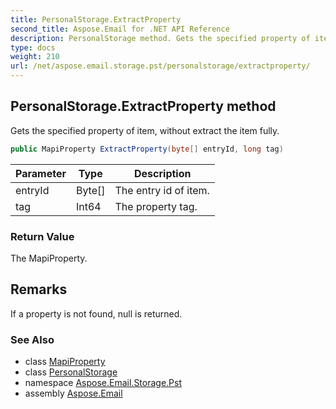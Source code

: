 ```yaml
---
title: PersonalStorage.ExtractProperty
second_title: Aspose.Email for .NET API Reference
description: PersonalStorage method. Gets the specified property of item without extract the item fully
type: docs
weight: 210
url: /net/aspose.email.storage.pst/personalstorage/extractproperty/
---
```

## PersonalStorage.ExtractProperty method

Gets the specified property of item, without extract the item fully.

```csharp
public MapiProperty ExtractProperty(byte[] entryId, long tag)
```

| Parameter | Type | Description |
| --- | --- | --- |
| entryId | Byte[] | The entry id of item. |
| tag | Int64 | The property tag. |

### Return Value

The MapiProperty.

## Remarks

If a property is not found, null is returned.

### See Also

* class [MapiProperty](../../../aspose.email.mapi/mapiproperty/)
* class [PersonalStorage](../)
* namespace [Aspose.Email.Storage.Pst](../../personalstorage/)
* assembly [Aspose.Email](../../../)


